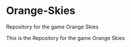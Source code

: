 # Orange-Skies
Repository for the game Orange Skies


This is the Repository for the game Orange Skies
